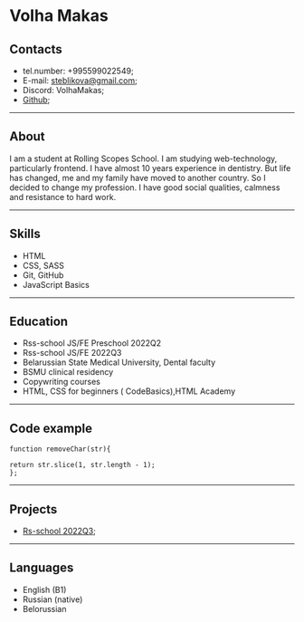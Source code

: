 # Volha Makas

## Contacts
* tel.number: +995599022549;
* E-mail: steblikova@gmail.com;
* Discord: VolhaMakas;
* [Github](https://github.com/VolhaMakas);
----
## About

 I am a student at Rolling Scopes School. I am studying web-technology, particularly frontend. I have almost 10 years experience in dentistry. But life has changed, me and my family have moved to another country. So I decided  to change my profession. I have good social qualities, calmness and resistance to hard work.

 ----
## Skills
* HTML
* CSS, SASS
* Git, GitHub
* JavaScript Basics



----
##  Education
* Rss-school JS/FE Preschool 2022Q2
* Rss-school JS/FE 2022Q3
* Belarussian State Medical University, Dental faculty
* BSMU clinical residency
* Copywriting courses
* HTML, CSS for beginners ( CodeBasics),HTML Academy
----
## Code example

```
function removeChar(str){

return str.slice(1, str.length - 1);
};
```
----
## Projects
* [Rs-school 2022Q3](https://rolling-scopes-school.github.io/volhamakas-JSFE2022Q3/online-zoo/);

----
## Languages
* English (B1)
* Russian (native)
* Belorussian
